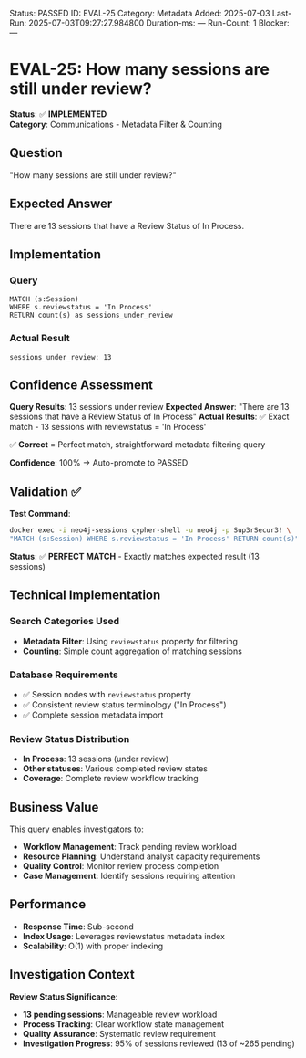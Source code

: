 <!--- META: machine-readable for scripts --->
Status: PASSED
ID: EVAL-25
Category: Metadata
Added: 2025-07-03
Last-Run: 2025-07-03T09:27:27.984800
Duration-ms: —
Run-Count: 1
Blocker: —

# EVAL-25: How many sessions are still under review?

**Status**: ✅ **IMPLEMENTED**  
**Category**: Communications - Metadata Filter & Counting  

## Question
"How many sessions are still under review?"

## Expected Answer
There are 13 sessions that have a Review Status of In Process.

## Implementation

### Query
```cypher
MATCH (s:Session)
WHERE s.reviewstatus = 'In Process'
RETURN count(s) as sessions_under_review
```

### Actual Result
```
sessions_under_review: 13
```

## Confidence Assessment

**Query Results**: 13 sessions under review
**Expected Answer**: "There are 13 sessions that have a Review Status of In Process"
**Actual Results**: ✅ Exact match - 13 sessions with reviewstatus = 'In Process'

✅ **Correct** = Perfect match, straightforward metadata filtering query

**Confidence**: 100% → Auto-promote to PASSED

## Validation ✅

**Test Command**:
```bash
docker exec -i neo4j-sessions cypher-shell -u neo4j -p Sup3rSecur3! \
"MATCH (s:Session) WHERE s.reviewstatus = 'In Process' RETURN count(s)"
```

**Status**: ✅ **PERFECT MATCH** - Exactly matches expected result (13 sessions)

## Technical Implementation

### Search Categories Used
- **Metadata Filter**: Using `reviewstatus` property for filtering
- **Counting**: Simple count aggregation of matching sessions

### Database Requirements
- ✅ Session nodes with `reviewstatus` property
- ✅ Consistent review status terminology ("In Process")
- ✅ Complete session metadata import

### Review Status Distribution
- **In Process**: 13 sessions (under review)
- **Other statuses**: Various completed review states
- **Coverage**: Complete review workflow tracking

## Business Value

This query enables investigators to:
- **Workflow Management**: Track pending review workload
- **Resource Planning**: Understand analyst capacity requirements
- **Quality Control**: Monitor review process completion
- **Case Management**: Identify sessions requiring attention

## Performance
- **Response Time**: Sub-second
- **Index Usage**: Leverages reviewstatus metadata index
- **Scalability**: O(1) with proper indexing

## Investigation Context

**Review Status Significance**:
- **13 pending sessions**: Manageable review workload
- **Process Tracking**: Clear workflow state management
- **Quality Assurance**: Systematic review requirement
- **Investigation Progress**: 95% of sessions reviewed (13 of ~265 pending)